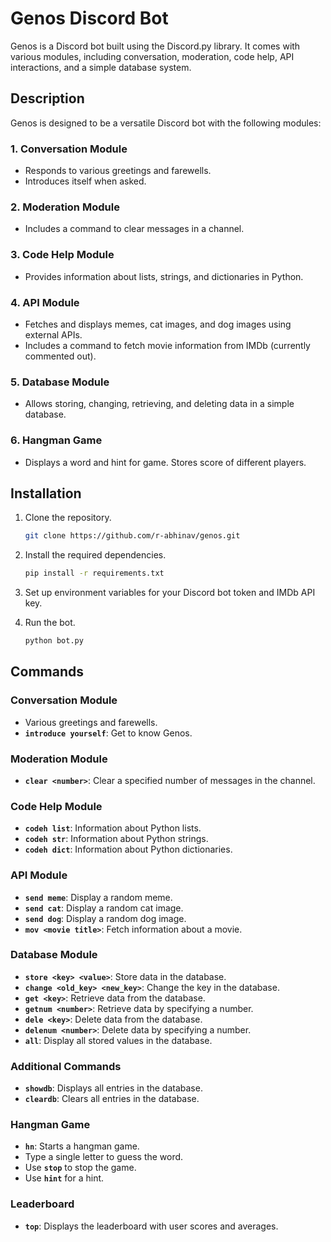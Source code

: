 # Genos Discord Bot

Genos is a Discord bot built using the Discord.py library. It comes with various modules, including conversation, moderation, code help, API interactions, and a simple database system.

## Description

Genos is designed to be a versatile Discord bot with the following modules:

### 1. Conversation Module

- Responds to various greetings and farewells.
- Introduces itself when asked.

### 2. Moderation Module

- Includes a command to clear messages in a channel.

### 3. Code Help Module

- Provides information about lists, strings, and dictionaries in Python.

### 4. API Module

- Fetches and displays memes, cat images, and dog images using external APIs.
- Includes a command to fetch movie information from IMDb (currently commented out).

### 5. Database Module

- Allows storing, changing, retrieving, and deleting data in a simple database.

### 6. Hangman Game
- Displays a word and hint for game. Stores score of different players.

## Installation

1. Clone the repository.

    ```bash
    git clone https://github.com/r-abhinav/genos.git
    ```

2. Install the required dependencies.

    ```bash
    pip install -r requirements.txt
    ```

3. Set up environment variables for your Discord bot token and IMDb API key.
4. Run the bot.

    ```bash
    python bot.py
    ```

## Commands

### Conversation Module

- Various greetings and farewells.
- **`introduce yourself`**: Get to know Genos.

### Moderation Module

- **`clear <number>`**: Clear a specified number of messages in the channel.

### Code Help Module

- **`codeh list`**: Information about Python lists.
- **`codeh str`**: Information about Python strings.
- **`codeh dict`**: Information about Python dictionaries.

### API Module

- **`send meme`**: Display a random meme.
- **`send cat`**: Display a random cat image.
- **`send dog`**: Display a random dog image.
- **`mov <movie title>`**: Fetch information about a movie.

### Database Module

- **`store <key> <value>`**: Store data in the database.
- **`change <old_key> <new_key>`**: Change the key in the database.
- **`get <key>`**: Retrieve data from the database.
- **`getnum <number>`**: Retrieve data by specifying a number.
- **`dele <key>`**: Delete data from the database.
- **`delenum <number>`**: Delete data by specifying a number.
- **`all`**: Display all stored values in the database.

### Additional Commands

- **`showdb`**: Displays all entries in the database.
- **`cleardb`**: Clears all entries in the database.

### Hangman Game

- **`hn`**: Starts a hangman game.
- Type a single letter to guess the word.
- Use **`stop`** to stop the game.
- Use **`hint`** for a hint.

### Leaderboard

- **`top`**: Displays the leaderboard with user scores and averages.
